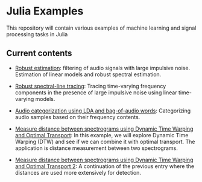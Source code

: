 # Julia Examples
This repository will contain various examples of machine learning and signal processing tasks in Julia

## Current contents
- [Robust estimation](https://nbviewer.jupyter.org/github/baggepinnen/julia_examples/blob/master/identification_robust.ipynb): filtering of audio signals with large impulsive noise. Estimation of linear models and robust spectral estimation.

- [Robust spectral-line tracing](https://nbviewer.jupyter.org/github/baggepinnen/julia_examples/blob/master/robust_chirp_tracing.ipynb): Tracing time-varying frequency components in the presence of large impulsive noise using linear time-varying models.


- [Audio categorization using LDA and bag-of-audio words](https://nbviewer.jupyter.org/github/baggepinnen/julia_examples/blob/master/audio_topics.ipynb): Categorizing audio samples based on their frequency contents.

- [Measure distance between spectrograms using Dynamic Time Warping and Optimal Transport](https://nbviewer.jupyter.org/github/baggepinnen/julia_examples/blob/master/frequency_warping.ipynb): In this example, we will explore Dynamic Time Warping (DTW) and see if we can combine it with optimal transport. The application is distance measurement between two spectrograms.


- [Measure distance between spectrograms using Dynamic Time Warping and Optimal Transport 2](https://nbviewer.jupyter.org/github/baggepinnen/julia_examples/blob/master/frequency_warping2.ipynb): A continuation of the previous entry where the distances are used more extensively for detection.

